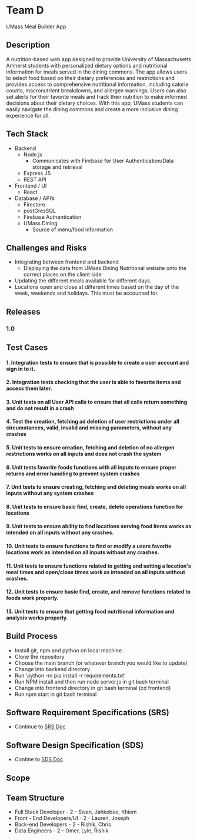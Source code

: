 # Team D
UMass Meal Builder App

## Description

A nutrition-based web app designed to provide University of Massachusetts Amherst students with personalized dietary options and nutritional information for meals served in the dining commons. The app allows users to select food based on their dietary preferences and restrictions and provides access to comprehensive nutritional information, including calorie counts, macronutrient breakdowns, and allergen warnings. Users can also set alerts for their favorite meals and track their nutrition to make informed decisions about their dietary choices. With this app, UMass students can easily navigate the dining commons and create a more inclusive dining experience for all.

## Tech Stack

- Backend
    - Node.js
        - Communicates with Firebase for User Authentication/Data storage and retrieval
    - Express JS
    -  REST API
- Frontend / UI
    - React
- Database / API’s
    - Firestore
    - postGresSQL
    - Firebase Authentication
    - UMass Dining
        - Source of menu/food information

## Challenges and Risks
- Integrating between frontend and backend
    - Displaying the data from UMass Dining Nutritional website onto the correct places on the client side
- Updating the different meals available for different days.
- Locations open and close at different times based on the day of the week, weekends and holidays. This must be accounted for.
## Releases

### 1.0

## Test Cases
#### 1. Integration tests to ensure that is possible to create a user account and sign in to it.
#### 2. Integration tests checking that the user is able to favorite items and access them later.
#### 3. Unit tests on all User API calls to ensure that all calls return something and do not result in a crash
#### 4. Test the creation, fetching ad deletion of user restrictions under all circumstances, valid, invalid and missing parameters, without any crashes
#### 5. Unit tests to ensure creation, fetching and deletion of no allergen restrictions works on all inputs and does not crash the system
#### 6. Unit tests favorite foods functions with all inputs to ensure proper returns and error handling to prevent system crashes
#### 7. Unit tests to ensure creating, fetching and deleting meals works on all inputs without any system crashes
#### 8. Unit tests to ensure basic find, create, delete operations function for locations
#### 9. Unit tests to ensure ability to find locations serving food items works as intended on all inputs without any crashes.
#### 10. Unit tests to ensure functions to find or modify a users favorite locations work as intended on all inputs without any crashes.
#### 11. Unit tests to ensure functions related to getting and setting a location's meal times and open/close times work as intended on all inputs without crashes.
#### 12. Unit tests to ensure basic find, create, and remove functions related to foods work properly.
#### 13. Unit tests to ensure that getting food nutritional information and analysis works properly.

## Build Process
- Install git, npm and python on local machine.
- Clone the repository
- Choose the main branch (or whatever branch you would like to update)
- Change into backend directory
- Run 'python -m pip install -r requirements.txt'
- Run NPM install and then run node server.js in git bash terminal
- Change into frontend directory in git bash terminal (cd frontend)
- Run npm start in git bash terminal


## Software Requirement Specifications (SRS)
- Continue to [SRS Doc](https://docs.google.com/document/d/1xARkV2M6CB3EhkK2Rf1cDI93MhJKZdLDTaTv2R8JQP0/edit)
## Software Design Specification (SDS)
- Contine to [SDS Doc](https://docs.google.com/document/d/1RPasyq5xxhvOO15QfFHecmJ8BU1d_DJ6zW3PnVy-DZA/edit)


## Scope


## Team Structure

- Full Stack Developer - 2 - Sivan, Jahkobee, Khiem
- Front - End Developers/UI - 2 - Lauren, Joseph
- Back-end Developers - 2 - Rishik, Chris
- Data Engineers - 2  - Omer, Lyle, Rishik
